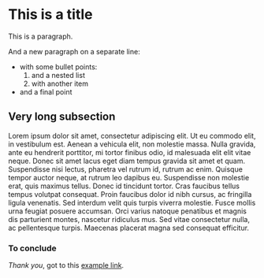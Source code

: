 # This is a title

This is a paragraph.    


And a new paragraph on a separate line:

- with some bullet points:  
  1. and a nested list
  1. with another item
- and a final point

## Very long subsection

Lorem ipsum dolor sit amet, consectetur adipiscing elit. Ut eu commodo elit, in vestibulum est. Aenean a vehicula elit, non molestie massa. Nulla gravida, ante eu hendrerit porttitor, mi tortor finibus odio, id malesuada elit elit vitae neque. Donec sit amet lacus eget diam tempus gravida sit amet et quam. Suspendisse nisi lectus, pharetra vel rutrum id, rutrum ac enim. Quisque tempor auctor neque, at rutrum leo dapibus eu. Suspendisse non molestie erat, quis maximus tellus. Donec id tincidunt tortor. Cras faucibus tellus tempus volutpat consequat. Proin faucibus dolor id nibh cursus, ac fringilla ligula venenatis. Sed interdum velit quis turpis viverra molestie. Fusce mollis urna feugiat posuere accumsan. Orci varius natoque penatibus et magnis dis parturient montes, nascetur ridiculus mus. Sed vitae consectetur nulla, ac pellentesque turpis. Maecenas placerat magna sed consequat efficitur.


### To conclude

_Thank you_, got to this [example link](//example.link).
